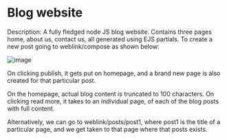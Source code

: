 # Blog website

Description: 
A fully fledged node JS blog website. 
Contains three pages home, about us, contact us, all generated using EJS partials.
To create a new post going to weblink/compose as shown below:

![image](https://user-images.githubusercontent.com/108418113/195372729-75ef9d20-fbaf-4a49-a16e-d25a19b5ba6c.png)


 On clicking publish, it gets put on homepage, and a brand new page is also created
for that particular post. 

On the homepage, actual blog content is truncated to 100 characters. On clicking read more,
it takes to an individual page, of each of the blog posts with full content.

Alternatively, we can go to weblink/posts/post1, where post1 is the title of a particular page,
and we get taken to that page where that posts exists.
